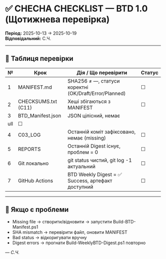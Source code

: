 # ✅ CHECHA CHECKLIST — BTD 1.0 (Щотижнева перевірка)
**Період:** 2025-10-13 → 2025-10-19  
**Відповідальний:** С.Ч.  

---

## 🔹 Таблиця перевірки

| № | Крок                     | Дія / Що перевірити | Статус |
|---|--------------------------|---------------------|--------|
| 1 | MANIFEST.md              | SHA256 ≠ —, статуси коректні (OK/Draft/Error/Planned) | ☐ |
| 2 | CHECKSUMS.txt (C11)      | Хеші збігаються з MANIFEST | ☐ |
| 3 | BTD_Manifest.json        | JSON цілісний, немає 
ull | ☐ |
| 4 | C03_LOG                  | Останній коміт зафіксовано, немає (missing) | ☐ |
| 5 | REPORTS                  | Останній Digest існує, проблем = 0 | ☐ |
| 6 | Git локально             | git status чистий, git log -1 актуальний | ☐ |
| 7 | GitHub Actions           | BTD Weekly Digest = ✅ Success, артефакт доступний | ☐ |

---

## 🔹 Якщо є проблеми
- Missing file → створити/відновити → запустити Build-BTD-Manifest.ps1  
- SHA mismatch → перевірити файл, оновити MANIFEST  
- Bad status → відкоригувати вручну  
- Digest errors → прогнати Build-WeeklyBTD-Digest.ps1 повторно

— _С.Ч._
